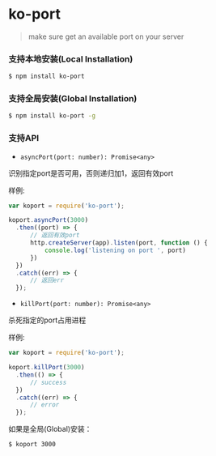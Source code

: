 # ko-port

> make sure get an available port on your server

### 支持本地安装(Local Installation)

``` bash
$ npm install ko-port
```

### 支持全局安装(Global Installation)

``` bash
$ npm install ko-port -g
```

### 支持API

- `asyncPort(port: number): Promise<any>`

识别指定port是否可用，否则递归加1，返回有效port

样例:

``` javascript
var koport = require('ko-port');

koport.asyncPort(3000)
  .then((port) => {
      // 返回有效port
      http.createServer(app).listen(port, function () {
          console.log('listening on port ', port)
      })
  })
  .catch((err) => {
      // 返回err
  });
```

- `killPort(port: number): Promise<any>`

杀死指定的port占用进程

样例:

``` javascript
var koport = require('ko-port');

koport.killPort(3000)
  .then(() => {
      // success
  })
  .catch((err) => {
      // error
  });
```

如果是全局(Global)安装：

``` bash
$ koport 3000
```

